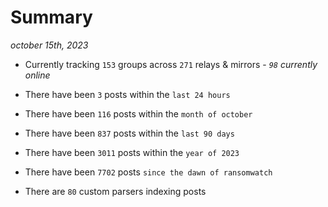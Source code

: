
# Summary
_october 15th, 2023_

- Currently tracking `153` groups across `271` relays & mirrors - _`98` currently online_

- There have been `3` posts within the `last 24 hours`

- There have been `116` posts within the `month of october`

- There have been `837` posts within the `last 90 days`

- There have been `3011` posts within the `year of 2023`

- There have been `7702` posts `since the dawn of ransomwatch`

- There are `80` custom parsers indexing posts
